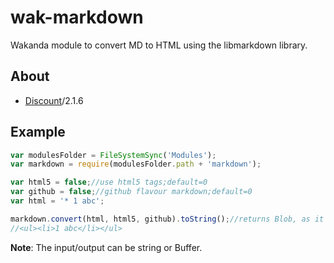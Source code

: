 wak-markdown
============

Wakanda module to convert MD to HTML using the libmarkdown library.

About
-----
* [Discount](http://www.pell.portland.or.us/~orc/Code/markdown/)/2.1.6

Example
-------
```js
var modulesFolder = FileSystemSync('Modules');
var markdown = require(modulesFolder.path + 'markdown');

var html5 = false;//use html5 tags;default=0
var github = false;//github flavour markdown;default=0
var html = '* 1 abc';

markdown.convert(html, html5, github).toString();//returns Blob, as it may or may not be utf-8
//<ul><li>1 abc</li></ul>
```
**Note**: The input/output can be string or Buffer.
